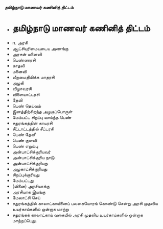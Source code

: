 **தமிழ்நாடு மாணவர் கணினித் திட்டம்**
- # தமிழ்நாடு மாணவர் கணினித் திட்டம்
- n. அரசி
- ஆட்சியுரிமையுடைய அணங்கு
- அரசன் மனைவி
- பெண்ணரசி
- காதலி
- மனைவி
- வீறமைதிமிக்க மாதரசி
- அழகி
- விழாவரசி
- விளையாட்டரசி
- தேவி
- பெண் தெய்வம்
- இனத்திற்சிறந்த அழகுப்பொருள்
- மேம்பட்ட சிறப்பு வாய்ந்த பெண்
- சதுரங்கத்தின் காயரசி
- சீட்டாட்டத்தில் சீட்டரசி
- பெண் தேனீ
- பெண் குளவி
- பெண் எறும்பு
- அன்பாட்சிக்குரியவர்
- அன்பாட்சிக்குரிய நாடு
- அன்பாட்சிக்குரியது
- அழகாட்சிக்குரியது
- சிறப்புக்குரியது
- மேம்பட்டது
- (வினை) அரசியாக்கு
- அரசியாக இயங்கு
- மேலாட்சி செய்
- சதுரங்கத்தில் காலாட்காயினைப் பலகையோரங் கொண்டு சென்று அரசி முதவிய உயர்காய்களில் ஒன்றாக மாற்று
- சதுரங்கக் காலாட்காய் வகையில் அரசி முதலிய உயர்காய்களில் ஒன்றாக மாற்றப்பெறு.

